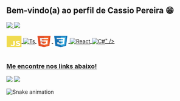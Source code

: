 ## Bem-vindo(a) ao perfil de Cassio Pereira 😁

 <div>
   <a href="https://github.com/cassio85">
   <img height="180em" src="https://github-readme-stats.vercel.app/api?username=cassio85&show_icons=true&theme=tokyonight&include_all_commits=true&count_private=true"/>
   <img height="180em" src="https://github-readme-stats.vercel.app/api/top-langs/?username=cassio85&layout=compact&langs_count=6&theme=tokyonight"/>

</div>
<div style="display: inline_block"><br>
  <img align="center" alt="Js" height="30" width="40" src="https://raw.githubusercontent.com/devicons/devicon/master/icons/javascript/javascript-plain.svg">
  <img align="center" alt="Ts" height="30" width="40" src="https://upload.wikimedia.org/wikipedia/commons/4/4c/Typescript_logo_2020.svg">
  <img align="center" alt="HTML" height="30" width="40" src="https://raw.githubusercontent.com/devicons/devicon/master/icons/html5/html5-original.svg">
  <img align="center" alt="CSS" height="30" width="40" src="https://raw.githubusercontent.com/devicons/devicon/master/icons/css3/css3-original.svg">
  <img align="center" alt="React" height="30" width="40" src="https://cdn.jsdelivr.net/gh/devicons/devicon/icons/react/react-original.svg" />
 <img align="center" alt="C#" height="30" width="40" src="https://cdn.jsdelivr.net/gh/devicons/devicon/icons/react/react-original.svg" />" />
      
</div>
 
 <br>
 
  ### Me encontre nos links abaixo!
 
<div> 
  <a href = "mailto:cassioribeirop@gmail.com"><img src="https://img.shields.io/badge/-Gmail-%23333?style=for-the-badge&logo=gmail&logoColor=white" target="_blank"></a>
  <a href="https://www.linkedin.com/in/cassiorpereira" target="_blank"><img src="https://img.shields.io/badge/-LinkedIn-%230077B5?style=for-the-badge&logo=linkedin&logoColor=white" target="_blank"></a> 
 
  ![Snake animation](https://github.com/cassio85/cassio85/blob/output/github-contribution-grid-snake.svg)

</div>
